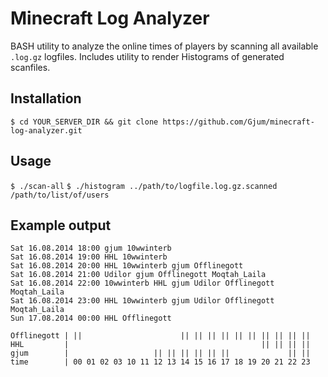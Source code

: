 Minecraft Log Analyzer
======================

BASH utility to analyze the online times of players by scanning all available `.log.gz` logfiles.
Includes utility to render Histograms of generated scanfiles.

Installation
------------

`$ cd YOUR_SERVER_DIR && git clone https://github.com/Gjum/minecraft-log-analyzer.git`

Usage
-----

`$ ./scan-all`
`$ ./histogram ../path/to/logfile.log.gz.scanned /path/to/list/of/users`

Example output
--------------

```
Sat 16.08.2014 18:00 gjum 10wwinterb
Sat 16.08.2014 19:00 HHL 10wwinterb
Sat 16.08.2014 20:00 HHL 10wwinterb gjum Offlinegott
Sat 16.08.2014 21:00 Udilor gjum Offlinegott Moqtah_Laila
Sat 16.08.2014 22:00 10wwinterb HHL gjum Udilor Offlinegott Moqtah_Laila
Sat 16.08.2014 23:00 HHL 10wwinterb gjum Udilor Offlinegott Moqtah_Laila
Sun 17.08.2014 00:00 HHL Offlinegott
```

```
Offlinegott	| ||                      || || || || || || || || || ||
HHL         |                                           || || || ||
gjum	   	|                   || || || || || ||             || ||
time	   	| 00 01 02 03 10 11 12 13 14 15 16 17 18 19 20 21 22 23
```
